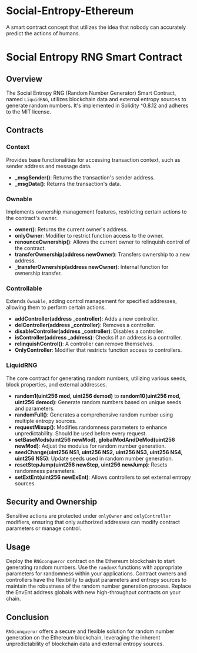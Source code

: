 # Social-Entropy-Ethereum
A smart contract concept that utilizes the idea that nobody can accurately predict the actions of humans.

# Social Entropy RNG Smart Contract

## Overview

The Social Entropy RNG (Random Number Generator) Smart Contract, named `LiquidRNG`, utilizes blockchain data and external entropy sources to generate random numbers. It's implemented in Solidity ^0.8.12 and adheres to the MIT license.

## Contracts

### Context

Provides base functionalities for accessing transaction context, such as sender address and message data.

- **_msgSender()**: Returns the transaction's sender address.
- **_msgData()**: Returns the transaction's data.

### Ownable

Implements ownership management features, restricting certain actions to the contract's owner.

- **owner()**: Returns the current owner's address.
- **onlyOwner**: Modifier to restrict function access to the owner.
- **renounceOwnership()**: Allows the current owner to relinquish control of the contract.
- **transferOwnership(address newOwner)**: Transfers ownership to a new address.
- **_transferOwnership(address newOwner)**: Internal function for ownership transfer.

### Controllable

Extends `Ownable`, adding control management for specified addresses, allowing them to perform certain actions.

- **addController(address _controller)**: Adds a new controller.
- **delController(address _controller)**: Removes a controller.
- **disableController(address _controller)**: Disables a controller.
- **isController(address _address)**: Checks if an address is a controller.
- **relinquishControl()**: A controller can remove themselves.
- **OnlyController**: Modifier that restricts function access to controllers.

### LiquidRNG

The core contract for generating random numbers, utilizing various seeds, block properties, and external addresses.

- **random1(uint256 mod, uint256 demod)** to **random10(uint256 mod, uint256 demod)**: Generate random numbers based on unique seeds and parameters.
- **randomFull()**: Generates a comprehensive random number using multiple entropy sources.
- **requestMixup()**: Modifies randomness parameters to enhance unpredictability. Should be used before every request.
- **setBaseMods(uint256 newMod)**, **globalModAndDeMod(uint256 newMod)**: Adjust the modulus for random number generation.
- **seedChange(uint256 NS1, uint256 NS2, uint256 NS3, uint256 NS4, uint256 NS5)**: Update seeds used in random number generation.
- **resetStepJump(uint256 newStep, uint256 newJump)**: Resets randomness parameters.
- **setExtEnt(uint256 newExEnt)**: Allows controllers to set external entropy sources.

## Security and Ownership

Sensitive actions are protected under `onlyOwner` and `onlyController` modifiers, ensuring that only authorized addresses can modify contract parameters or manage control.

## Usage

Deploy the `RNGconqueror` contract on the Ethereum blockchain to start generating random numbers. Use the `randomX` functions with appropriate parameters for randomness within your applications. Contract owners and controllers have the flexibility to adjust parameters and entropy sources to maintain the robustness of the random number generation process. Replace the EnvEnt address globals with new high-throughput contracts on your chain.

## Conclusion

`RNGconqueror` offers a secure and flexible solution for random number generation on the Ethereum blockchain, leveraging the inherent unpredictability of blockchain data and external entropy sources.
